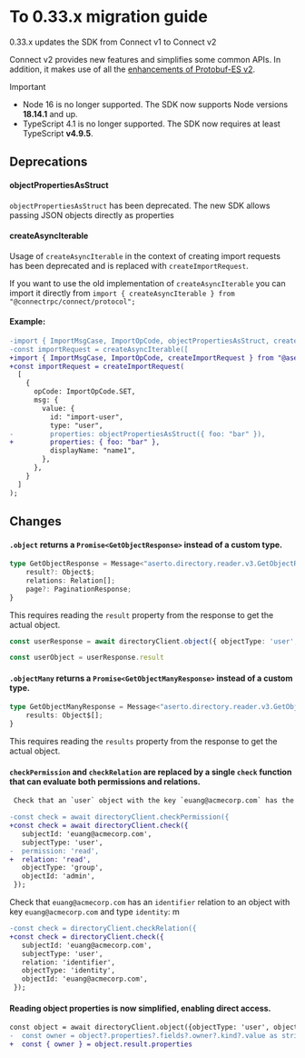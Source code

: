 # To 0.33.x migration guide

0.33.x updates the SDK from Connect v1 to Connect v2

Connect v2 provides new features and simplifies some common APIs. In addition,
it makes use of all the [enhancements of Protobuf-ES v2](https://buf.build/blog/protobuf-es-v2).

> [!IMPORTANT]
>
> - Node 16 is no longer supported. The SDK now supports Node versions **18.14.1** and up.
> - TypeScript 4.1 is no longer supported. The SDK now requires at least TypeScript **v4.9.5**.

## Deprecations

#### objectPropertiesAsStruct

 `objectPropertiesAsStruct` has been deprecated. The new SDK allows passing JSON objects directly as properties

#### createAsyncIterable
Usage of `createAsyncIterable` in the context of creating import requests has been deprecated and is replaced with `createImportRequest`.

If you want to use the old implementation of `createAsyncIterable` you can import it directly from  `import { createAsyncIterable } from "@connectrpc/connect/protocol";`

#### Example:
```diff
-import { ImportMsgCase, ImportOpCode, objectPropertiesAsStruct, createAsyncIterable } from "@aserto/aserto-node"
-const importRequest = createAsyncIterable([
+import { ImportMsgCase, ImportOpCode, createImportRequest } from "@aserto/aserto-node"
+const importRequest = createImportRequest(
  [
    {
      opCode: ImportOpCode.SET,
      msg: {
        value: {
          id: "import-user",
          type: "user",
-         properties: objectPropertiesAsStruct({ foo: "bar" }),
+         properties: { foo: "bar" },
          displayName: "name1",
        },
      },
    }
  ]
);
```

## Changes

#### `.object` returns a `Promise<GetObjectResponse>` instead of a custom type.
```ts
type GetObjectResponse = Message<"aserto.directory.reader.v3.GetObjectResponse"> & {
    result?: Object$;
    relations: Relation[];
    page?: PaginationResponse;
}
```

This requires reading the `result` property from the response to get the actual object.

```ts
const userResponse = await directoryClient.object({ objectType: 'user', objectId: 'euang@acmecorp.com' });

const userObject = userResponse.result
```

#### `.objectMany` returns a `Promise<GetObjectManyResponse>` instead of a custom type.

```ts
type GetObjectManyResponse = Message<"aserto.directory.reader.v3.GetObjectManyResponse"> & {
    results: Object$[];
}
```

This requires reading the `results` property from the response to get the actual object.

#### `checkPermission` and `checkRelation` are replaced by a single `check` function that can evaluate both permissions and relations.

```diff
 Check that an `user` object with the key `euang@acmecorp.com` has the `read` permission in the `admin` group:

-const check = await directoryClient.checkPermission({
+const check = await directoryClient.check({
   subjectId: 'euang@acmecorp.com',
   subjectType: 'user',
-  permission: 'read',
+  relation: 'read',
   objectType: 'group',
   objectId: 'admin',
 });
```
 Check that `euang@acmecorp.com` has an `identifier` relation to an object with key `euang@acmecorp.com` and type `identity`:
m
```diff
-const check = directoryClient.checkRelation({
+const check = directoryClient.check({
   subjectId: 'euang@acmecorp.com',
   subjectType: 'user',
   relation: 'identifier',
   objectType: 'identity',
   objectId: 'euang@acmecorp.com',
 });
```


#### Reading object properties is now simplified, enabling direct access.
```diff
const object = await directoryClient.object({objectType: 'user', objectId: "key"});
-  const owner = object?.properties?.fields?.owner?.kind?.value as string
+  const { owner } = object.result.properties
```
